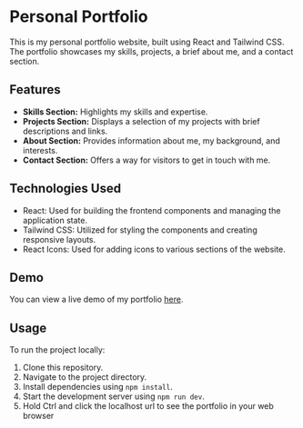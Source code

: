 # Personal Portfolio

This is my personal portfolio website, built using React and Tailwind CSS. The portfolio showcases my skills, projects, a brief about me, and a contact section.

## Features

- **Skills Section:** Highlights my skills and expertise.
- **Projects Section:** Displays a selection of my projects with brief descriptions and links.
- **About Section:** Provides information about me, my background, and interests.
- **Contact Section:** Offers a way for visitors to get in touch with me.

## Technologies Used

- React: Used for building the frontend components and managing the application state.
- Tailwind CSS: Utilized for styling the components and creating responsive layouts.
- React Icons: Used for adding icons to various sections of the website.

## Demo

You can view a live demo of my portfolio [here](https://worlanyokwablakporfeame.com/).

## Usage

To run the project locally:

1. Clone this repository.
2. Navigate to the project directory.
3. Install dependencies using `npm install`.
4. Start the development server using `npm run dev`.
5. Hold Ctrl and click the localhost url to see the portfolio in your web browser


